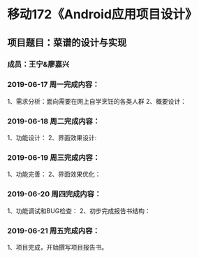 # 移动172《Android应用项目设计》
## 项目题目：菜谱的设计与实现
### 成员：王宁&廖嘉兴

### 2019-06-17 周一完成内容：
1、需求分析：面向需要在网上自学烹饪的各类人群
2、概要设计：


### 2019-06-18 周二完成内容：
1、功能设计：
2、界面效果设计:


### 2019-06-19 周三完成内容：
1、功能完善：
2、界面效果优化：


### 2019-06-20 周四完成内容：
1、功能调试和BUG检查：
2、初步完成报告书结构：


### 2019-06-21 周五完成内容：
1、项目完成，开始撰写项目报告书。

